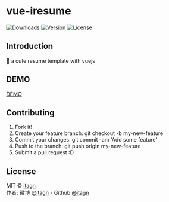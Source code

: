 # vue-iresume

<p>
  <a href="https://www.npmjs.com/package/vue-iresume.svg"><img src="https://img.shields.io/npm/dm/vue-iresume.svg" alt="Downloads"></a>
  <a href="https://www.npmjs.com/package/vue-iresume.svg"><img src="https://img.shields.io/npm/v/vue-iresume.svg" alt="Version"></a>
  <a href="https://www.npmjs.com/package/vue-iresume.svg"><img src="https://img.shields.io/npm/l/vue-iresume.svg" alt="License"></a>
</p>

## Introduction
:rocket: a cute resume template with vuejs  

## DEMO
[DEMO](https://itagn.github.io/vue-iresume/dist)  

## Contributing

1. Fork it!
1. Create your feature branch: git checkout -b my-new-feature
1. Commit your changes: git commit -am 'Add some feature'
1. Push to the branch: git push origin my-new-feature
1. Submit a pull request :D

## License
MIT © [itagn][1]  
作者: 微博 [@itagn][2] - Github [@itagn][3] 

[1]: https://www.npmjs.com/~itagn
[2]: https://weibo.com/p/1005053782707172
[3]: https://github.com/itagn
